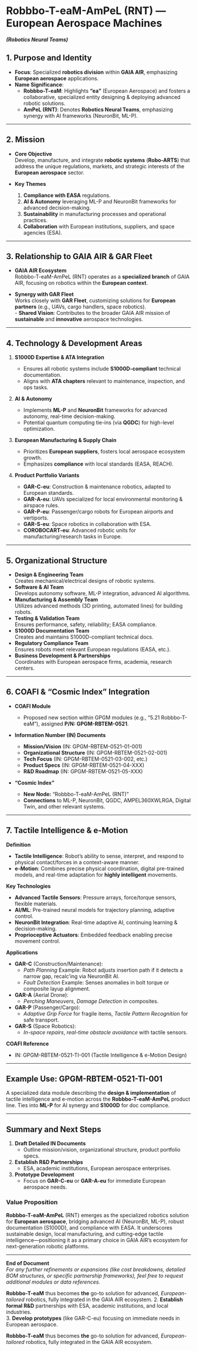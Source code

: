 # **Robbbo-T-eaM-AmPeL (RNT) — European Aerospace Machines**  
_**(Robotics Neural Teams)**_

## **1. Purpose and Identity**  
- **Focus**: Specialized **robotics division** within **GAIA AIR**, emphasizing **European aerospace** applications.  
- **Name Significance**:  
  - **Robbbo-T-eaM**: Highlights **“ea”** (European Aerospace) and fosters a collaborative, specialized entity designing & deploying advanced robotic solutions.  
  - **AmPeL (RNT)**: Denotes **Robotics Neural Teams**, emphasizing synergy with AI frameworks (NeuronBit, ML-P).

---

## **2. Mission**

- **Core Objective**  
  Develop, manufacture, and integrate **robotic systems** (**Robo-ARTS**) that address the unique regulations, markets, and strategic interests of the **European aerospace** sector.  

- **Key Themes**  
  1. **Compliance with EASA** regulations.  
  2. **AI & Autonomy** leveraging ML-P and NeuronBit frameworks for advanced decision-making.  
  3. **Sustainability** in manufacturing processes and operational practices.  
  4. **Collaboration** with European institutions, suppliers, and space agencies (ESA).

---

## **3. Relationship to GAIA AIR & GAR Fleet**

- **GAIA AIR Ecosystem**  
  Robbbo-T-eaM-AmPeL (RNT) operates as a **specialized branch** of GAIA AIR, focusing on robotics within the **European context**.

- **Synergy with GAR Fleet**  
  Works closely with **GAR Fleet**, customizing solutions for **European partners** (e.g., UAVs, cargo handlers, space robotics).  
  \- **Shared Vision**: Contributes to the broader GAIA AIR mission of **sustainable** and **innovative** aerospace technologies.

---

## **4. Technology & Development Areas**

1. **S1000D Expertise & ATA Integration**  
   - Ensures all robotic systems include **S1000D-compliant** technical documentation.  
   - Aligns with **ATA chapters** relevant to maintenance, inspection, and ops tasks.

2. **AI & Autonomy**  
   - Implements **ML-P** and **NeuronBit** frameworks for advanced autonomy, real-time decision-making.  
   - Potential quantum computing tie-ins (via **QGDC**) for high-level optimization.

3. **European Manufacturing & Supply Chain**  
   - Prioritizes **European suppliers**, fosters local aerospace ecosystem growth.  
   - Emphasizes **compliance** with local standards (EASA, REACH).

4. **Product Portfolio Variants**  
   - **GAR-C-eu**: Construction & maintenance robotics, adapted to European standards.  
   - **GAR-A-eu**: UAVs specialized for local environmental monitoring & airspace rules.  
   - **GAR-P-eu**: Passenger/cargo robots for European airports and vertiports.  
   - **GAR-S-eu**: Space robotics in collaboration with ESA.  
   - **COROBOCART-eu**: Advanced robotic units for manufacturing/research tasks in Europe.

---

## **5. Organizational Structure**

- **Design & Engineering Team**  
  Creates mechanical/electrical designs of robotic systems.  
- **Software & AI Team**  
  Develops autonomy software, ML-P integration, advanced AI algorithms.  
- **Manufacturing & Assembly Team**  
  Utilizes advanced methods (3D printing, automated lines) for building robots.  
- **Testing & Validation Team**  
  Ensures performance, safety, reliability; EASA compliance.  
- **S1000D Documentation Team**  
  Creates and maintains S1000D-compliant technical docs.  
- **Regulatory Compliance Team**  
  Ensures robots meet relevant European regulations (EASA, etc.).  
- **Business Development & Partnerships**  
  Coordinates with European aerospace firms, academia, research centers.

---

## **6. COAFI & “Cosmic Index” Integration**

- **COAFI Module**  
  - Proposed new section within GPGM modules (e.g., “5.21 Robbbo-T-eaM”), assigned **P/N: GPGM-RBTEM-0521**.  
- **Information Number (IN) Documents**  
  - **Mission/Vision** (IN: GPGM-RBTEM-0521-01-001)  
  - **Organizational Structure** (IN: GPGM-RBTEM-0521-02-001)  
  - **Tech Focus** (IN: GPGM-RBTEM-0521-03-002, etc.)  
  - **Product Specs** (IN: GPGM-RBTEM-0521-04-XXX)  
  - **R&D Roadmap** (IN: GPGM-RBTEM-0521-05-XXX)

- **“Cosmic Index”**  
  - **New Node:** “Robbbo-T-eaM-AmPeL (RNT)”  
  - **Connections** to ML-P, NeuronBit, QGDC, AMPEL360XWLRGA, Digital Twin, and other relevant systems.

---

## **7. Tactile Intelligence & e-Motion**

**Definition**  
- **Tactile Intelligence**: Robot’s ability to sense, interpret, and respond to physical contact/forces in a context-aware manner.  
- **e-Motion**: Combines precise physical coordination, digital pre-trained models, and real-time adaptation for **highly intelligent** movements.

**Key Technologies**  
- **Advanced Tactile Sensors**: Pressure arrays, force/torque sensors, flexible materials.  
- **AI/ML**: Pre-trained neural models for trajectory planning, adaptive control.  
- **NeuronBit Integration**: Real-time adaptive AI, continuing learning & decision-making.  
- **Proprioceptive Actuators**: Embedded feedback enabling precise movement control.

**Applications**  
- **GAR-C** (Construction/Maintenance):  
  - *Path Planning* Example: Robot adjusts insertion path if it detects a narrow gap, recalc’ing via NeuronBit AI.  
  - *Fault Detection* Example: Senses anomalies in bolt torque or composite layup alignment.  
- **GAR-A** (Aerial Drone):  
  - *Perching Maneuvers*, *Damage Detection* in composites.  
- **GAR-P** (Passenger/Cargo):  
  - *Adaptive Grip Force* for fragile items, *Tactile Pattern Recognition* for safe transport.  
- **GAR-S** (Space Robotics):  
  - *In-space repairs*, *real-time obstacle avoidance* with tactile sensors.  

**COAFI Reference**  
- IN: GPGM-RBTEM-0521-TI-001 (Tactile Intelligence & e-Motion Design)

---

## **Example Use: GPGM-RBTEM-0521-TI-001**

A specialized data module describing the **design & implementation** of tactile intelligence and e-motion across the **Robbbo-T-eaM-AmPeL** product line. Ties into **ML-P** for AI synergy and **S1000D** for doc compliance.

---

## **Summary and Next Steps**

1. **Draft Detailed IN Documents**  
   - Outline mission/vision, organizational structure, product portfolio specs.  
2. **Establish R&D Partnerships**  
   - ESA, academic institutions, European aerospace enterprises.  
3. **Prototype Development**  
   - Focus on **GAR-C-eu** or **GAR-A-eu** for immediate European aerospace needs.  

### **Value Proposition**  
**Robbbo-T-eaM-AmPeL** (RNT) emerges as the specialized robotics solution for **European aerospace**, bridging advanced AI (NeuronBit, ML-P), robust documentation (S1000D), and compliance with EASA. It underscores sustainable design, local manufacturing, and cutting-edge tactile intelligence—positioning it as a primary choice in GAIA AIR’s ecosystem for next-generation robotic platforms.

---

**End of Document**  
_For any further refinements or expansions (like cost breakdowns, detailed BOM structures, or specific partnership frameworks), feel free to request additional modules or data references._

**Robbbo-T-eaM** thus becomes **the** go-to solution for advanced, *European-tailored* robotics, fully integrated in the GAIA AIR ecosystem.
2. **Establish formal R&D** partnerships with ESA, academic institutions, and local industries.  
3. **Develop prototypes** (like GAR-C-eu) focusing on immediate needs in European aerospace.  

**Robbbo-T-eaM** thus becomes **the** go-to solution for advanced, *European-tailored* robotics, fully integrated in the GAIA AIR ecosystem.

